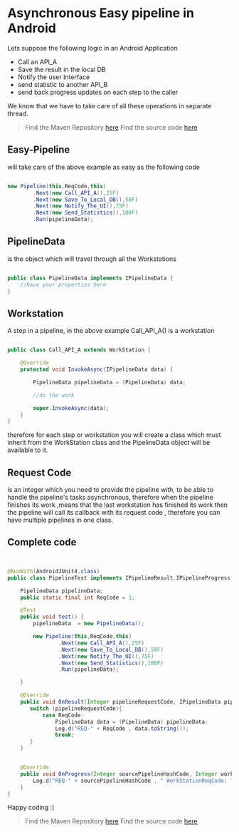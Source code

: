 # Asynchronous Easy pipeline in Android

Lets suppose the following logic in an Android Application  

- Call an API_A
- Save the result in the local DB
- Notify the user Interface
- send statistic to another API_B
- send back progress updates on each step to the caller

We know that we have to take care of all these operations in separate thread.

>Find the Maven Repository [here](https://bintray.com/alicommit-malp/Android/Easy-Pipeline)
>Find the source code [here](https://github.com/alicommit-malp/Easy-Pipeline-Android)

## Easy-Pipeline

will take care of the above example as easy as the following code

```java

new Pipeline(this,ReqCode,this)
        .Next(new Call_API_A(),25F)
        .Next(new Save_To_Local_DB(),50F)
        .Next(new Notify_The_UI(),75F)
        .Next(new Send_Statistics(),100F)
        .Run(pipelineData);


```

## PipelineData

is the object which will travel through all the Workstations 

```java

public class PipelineData implements IPipelineData {
    //have your properties here
}

```

## Workstation

A step in a pipeline, in the above example Call_API_A() is a workstation 

```java

public class Call_API_A extends WorkStation {

    @Override
    protected void InvokeAsync(IPipelineData data) {

        PipelineData pipelineData = (PipelineData) data;

        //do the work

        super.InvokeAsync(data);
    }
}

```

therefore for each step or workstation you will create a class which must inherit from the WorkStation class and the PipelineData object will be available to it.

## Request Code

is an integer which you need to provide the pipeline with, to be able to handle the pipeline's tasks asynchronous, therefore when the pipeline finishes its work ,means that the last workstation has finished its work then the pipeline will call its callback with its request code , therefore you can have multiple pipelines in one class.

## Complete code

```java


@RunWith(AndroidJUnit4.class)
public class PipelineTest implements IPipelineResult,IPipelineProgress {

    PipelineData pipelineData;
    public static final int ReqCode = 1;

    @Test
    public void test() {
        pipelineData  = new PipelineData();

        new Pipeline(this,ReqCode,this)
                .Next(new Call_API_A(),25F)
                .Next(new Save_To_Local_DB(),50F)
                .Next(new Notify_The_UI(),75F)
                .Next(new Send_Statistics(),100F)
                .Run(pipelineData);

    }

    @Override
    public void OnResult(Integer pipelineRequestCode, IPipelineData pipelineData) {
       switch (pipelineRequestCode){
           case ReqCode:
               PipelineData data = (PipelineData) pipelineData;
               Log.d("REQ-" + ReqCode , data.toString());
               break;
       }
    }


    @Override
    public void OnProgress(Integer sourcePipelineHashCode, Integer workStationRequestCode, Float progress) {
        Log.d("REQ-" + sourcePipelineHashCode , " WorkStationReqCode: " + workStationRequestCode + " progress: " + progress);
    }
}

```

Happy coding :)

>Find the Maven Repository [here](https://bintray.com/alicommit-malp/Android/Easy-Pipeline)
>Find the source code [here](https://github.com/alicommit-malp/Easy-Pipeline-Android)
